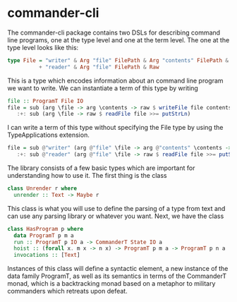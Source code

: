 # commander-cli

The commander-cli package contains two DSLs for describing command line programs, 
one at the type level and one at the term level. The one at the type level looks 
like this:

```haskell
type File = "writer" & Arg "file" FilePath & Arg "contents" FilePath & Raw
          + "reader" & Arg "file" FilePath & Raw
```

This is a type which encodes information about an command line program we want to write. We can
instantiate a term of this type by writing

```haskell
file :: ProgramT File IO
file = sub (arg \file -> arg \contents -> raw $ writeFile file contents) 
   :+: sub (arg \file -> raw $ readFile file >>= putStrLn)
```

I can write a term of this type without specifying the File type by using the
TypeApplications extension.

```haskell
file = sub @"writer" (arg @"file" \file -> arg @"contents" \contents -> raw $ writeFile file contents)
   :+: sub @"reader" (arg @"file" \file -> raw $ readFile file >>= putStrLn)
```

The library consists of a few basic types which are important for understanding
how to use it. The first thing is the class

```haskell
class Unrender r where
  unrender :: Text -> Maybe r
```

This class is what you will use to define the parsing of a type from text and
can use any parsing library or whatever you want. Next, we have the class

```haskell
class HasProgram p where
  data ProgramT p m a
  run :: ProgramT p IO a -> CommanderT State IO a
  hoist :: (forall x. m x -> n x) -> ProgramT p m a -> ProgramT p n a
  invocations :: [Text]
```

Instances of this class will define a syntactic element, a new instance of the
data family ProgramT, as well as its semantics in terms of the CommanderT monad,
which is a backtracking monad based on a metaphor to military commanders which
retreats upon defeat.
